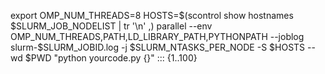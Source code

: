 export OMP_NUM_THREADS=8
HOSTS=$(scontrol show hostnames $SLURM_JOB_NODELIST | tr '\n' ,)
parallel --env OMP_NUM_THREADS,PATH,LD_LIBRARY_PATH,PYTHONPATH --joblog slurm-$SLURM_JOBID.log -j $SLURM_NTASKS_PER_NODE -S $HOSTS --wd $PWD "python yourcode.py {}" ::: {1..100}


